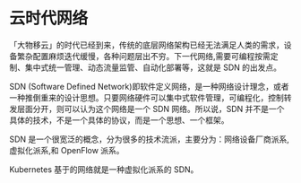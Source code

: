 # 云时代网络
「大物移云」的时代已经到来，传统的底层网络架构已经无法满足人类的需求，设备繁杂配置麻烦迭代缓慢，各种问题层出不穷。下一代网络,需要可编程按需定制、集中式统一管理、动态流量监管、自动化部署等，这就是 SDN 的出发点。

SDN (Software Defined Network)即软件定义网络，是一种网络设计理念，或者一种推倒重来的设计思想。只要网络硬件可以集中式软件管理，可编程化，控制转发层面分开，则可以认为这个网络是一个 SDN 网络。所以说，SDN 并不是一个具体的技术，不是一个具体的协议，而是一个思想、一个框架。

SDN 是一个很宽泛的概念，分为很多的技术流派，主要分为：网络设备厂商派系,虚拟化派系,和 OpenFlow 派系。

Kubernetes 基于的网络就是一种虚拟化派系的 SDN。
